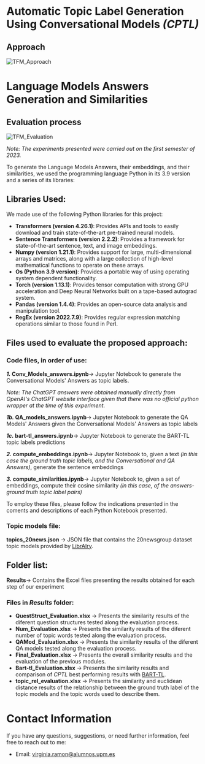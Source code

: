 # Automatic Topic Label Generation Using Conversational Models _(CPTL)_

## Approach 
![TFM_Approach](https://github.com/virginia-r99/ConversationalTopicLabelling/assets/61234891/a7f3d1f0-970e-410e-9bab-188d21b4a593)

# Language Models Answers Generation and Similarities

## Evaluation process
![TFM_Evaluation](https://github.com/virginia-r99/ConversationalTopicLabelling/assets/61234891/b27423b6-7fe1-44f6-99af-e36a9aa189c8)

_Note: The experiments presented were carried out on the first semester of 2023._ 

To generate the Language Models Answers, their embeddings, and their similarities, we used the programming language Python in its 3.9 version and a series of its libraries:

## Libraries Used:
We made use of the following Python libraries for this project:

* **Transformers (version 4.26.1)**: Provides APIs and tools to easily download and train state-of-the-art pre-trained neural models.
* **Sentence Transformers (version 2.2.2)**: Provides a framework for state-of-the-art sentence, text, and image embeddings.
* **Numpy (version 1.21.1)**: Provides support for large, multi-dimensional arrays and matrices, along with a large collection of high-level mathematical functions to operate on these arrays.
* **Os (Python 3.9 version)**: Provides a portable way of using operating system dependent functionality.
* **Torch (version 1.13.1)**: Provides tensor computation with strong GPU acceleration and Deep Neural Networks built on a tape-based autograd system.
* **Pandas (version 1.4.4)**: Provides an open-source data analysis and manipulation tool.
* **RegEx (version 2022.7.9)**: Provides regular expression matching operations similar to those found in Perl.


## Files used to evaluate the proposed approach:
### Code files, in order of use:

**_1._ Conv_Models_answers.ipynb**→ Jupyter Notebook to generate the Conversational Models' Answers as topic labels. 

_Note: The ChatGPT answers were obtained manually directly from OpenAI's ChatGPT website interface given that there was no official python wrapper at the time of this experiment._

**_1b._ QA_models_answers.ipynb**→ Jupyter Notebook to generate the QA Models' Answers given the Conversational Models' Answers as topic labels

**_1c._ bart-tl_answers.ipynb**→ Jupyter Notebook to generate the BART-TL topic labels predictions

**_2._ compute_embeddings.ipynb**→ Jupyter Notebook to, given a text _(in this case the ground truth topic labels, and the Conversational and QA Answers)_, generate the sentence embeddings

**_3._ compute_similarities.ipynb**→ Jupyter Notebook to, given a set of embeddings, compute their cosine similarity _(in this case, of the answers-ground truth topic label pairs)_

To employ these files, please follow the indications presented in the coments and descriptions of each Python Notebook presented.

### Topic models file:

**topics_20news.json** → JSON file that contains the 20newsgroup dataset topic models provided by [LibrAIry](https://librairy.github.io). 

## Folder list:
**Results**→ Contains the Excel files presenting the results obtained for each step of our experiment

### Files in _Results_ folder:
* **QuestStruct_Evaluation.xlsx** → Presents the similarity results of the diferent question structures tested along the evaluation process.
* **Num_Evaluation.xlsx** → Presents the similarity results of the diferent number of topic words tested along the evaluation process.
* **QAMod_Evaluation.xlsx** → Presents the similarity results of the diferent QA models tested along the evaluation process.
* **Final_Evaluation.xlsx** → Presents the overall similarity results and the evaluation of the previous modules.
* **Bart-tl_Evaluation.xlsx** → Presents the similarity results and comparison of _CPTL_ best performing results with [BART-TL](https://aclanthology.org/2021.eacl-main.121).
* **topic_rel_evaluation.xlsx** → Presents the similarity and euclidean distance results of the relationship between the ground truth label of the topic models and the topic words used to describe them.

# Contact Information

If you have any questions, suggestions, or need further information, feel free to reach out to me:

- Email: [virginia.ramon@alumnos.upm.es](mailto:virginia.ramon@alumnos.upm.es)
